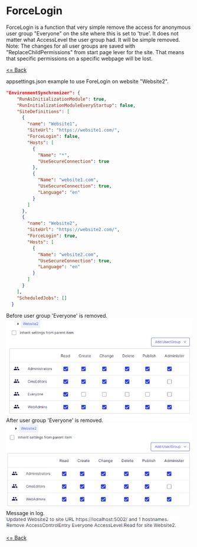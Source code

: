 # ForceLogin
ForceLogin is a function that very simple remove the access for anonymous user group "Everyone" on the site where this is set to 'true'. It does not matter what AccessLevel the user group had. It will be simple removed.  
Note: The changes for all user groups are saved with "ReplaceChildPermissions" from start page lever for the site. That means that specific permissions on a specific webpage will be lost.
  
[<= Back](../README.md)

appsettings.json example to use ForeLogin on website "Website2".  
```json
"EnvironmentSynchronizer": {
    "RunAsInitializationModule": true,
    "RunInitializationModuleEveryStartup": false,
    "SiteDefinitions": [
      {
        "name": "Website1",
        "SiteUrl": "https://website1.com/",
        "ForceLogin": false,
        "Hosts": [
          {
            "Name": "*",
            "UseSecureConnection": true
          },
          {
            "Name": "website1.com",
            "UseSecureConnection": true,
            "Language": "en"
          }
        ]
      },
      {
        "name": "Website2",
        "SiteUrl": "https://website2.com/",
        "ForceLogin": true,
        "Hosts": [
          {
            "Name": "website2.com",
            "UseSecureConnection": true,
            "Language": "en"
          }
        ]
      }
    ],
    "ScheduledJobs": []
  }
```

Before user group 'Everyone' is removed.  
![Before user group 'Everyone' is removed.](EnvironmentSynchronizer_RemoveEveryoneStep1.jpg)  
After user group 'Everyone' is removed.  
![After user group 'Everyone' is removed.](EnvironmentSynchronizer_RemoveEveryoneStep2.jpg)  
Message in log.  
![Message in log.](EnvironmentSynchronizer_RemoveEveryoneMessage.jpg)

[<= Back](../README.md)
